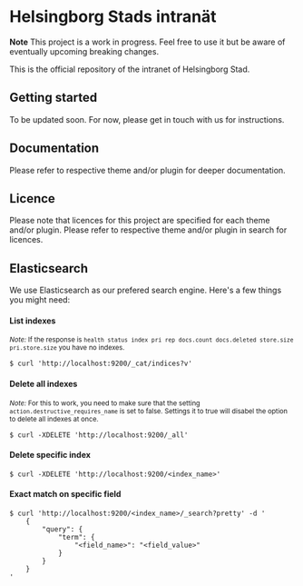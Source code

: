 Helsingborg Stads intranät
========

**Note** This project is a work in progress. Feel free to use it but be aware of eventually upcoming breaking changes.

This is the official repository of the intranet of Helsingborg Stad.

## Getting started
To be updated soon. For now, please get in touch with us for instructions.

## Documentation
Please refer to respective theme and/or plugin for deeper documentation.

## Licence
Please note that licences for this project are specified for each theme and/or plugin. Please refer to respective theme and/or plugin in search for licences.

Elasticsearch
-------------

We use Elasticsearch as our prefered search engine. Here's a few things you might need:

#### List indexes
<sup>*Note:* If the response is ```health status index pri rep docs.count docs.deleted store.size pri.store.size``` you have no indexes.</sup>
```
$ curl 'http://localhost:9200/_cat/indices?v'
```

#### Delete all indexes
<sub>*Note:* For this to work, you need to make sure that the setting ```action.destructive_requires_name``` is set to false. Settings it to true will disabel the option to delete all indexes at once.</sub>
```
$ curl -XDELETE 'http://localhost:9200/_all'
```

#### Delete specific index
```
$ curl -XDELETE 'http://localhost:9200/<index_name>'
```

#### Exact match on specific field
```
$ curl 'http://localhost:9200/<index_name>/_search?pretty' -d '
    {
        "query": {
            "term": {
                "<field_name>": "<field_value>"
            }
        }
    }
'
```

